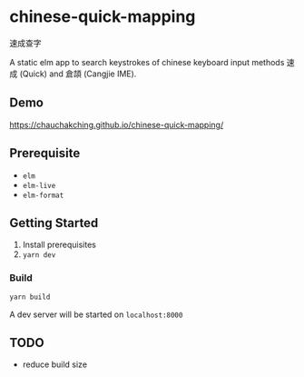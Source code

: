 # chinese-quick-mapping
速成查字

A static elm app to search keystrokes of chinese keyboard input methods 速成 (Quick) and 倉頡 (Cangjie IME).

## Demo

https://chauchakching.github.io/chinese-quick-mapping/

## Prerequisite

- `elm`
- `elm-live`
- `elm-format`

## Getting Started

1. Install prerequisites
2. `yarn dev`

### Build

```sh
yarn build
```

A dev server will be started on `localhost:8000`

## TODO

- reduce build size
